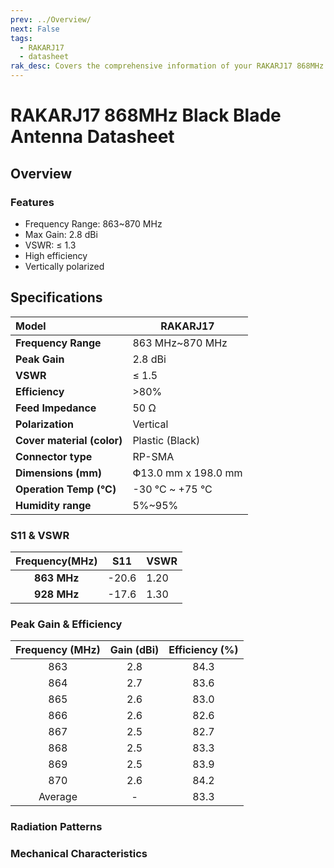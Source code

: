```yaml
---
prev: ../Overview/
next: False
tags: 
  - RAKARJ17
  - datasheet
rak_desc: Covers the comprehensive information of your RAKARJ17 868MHz Black Blade Antenna to help you in using it. This information includes technical specifications and characteristics.
---
```


# RAKARJ17 868MHz Black Blade Antenna Datasheet

## Overview

### Features

- Frequency Range: 863~870&nbsp;MHz
- Max Gain: 2.8&nbsp;dBi
- VSWR: ≤ 1.3
- High efficiency
- Vertically polarized

<rk-img
  src="/assets/images/accessories/rakarj17/Black 868MHz Antenna Features.png"
  width="70%"
  caption="RAKARJ17 Antenna Overview"
/>

## Specifications

| **Model**                  | RAKARJ17                      |
| :------------------------- | ----------------------------- |
| **Frequency Range**        | 863&nbsp;MHz~870&nbsp;MHz     |
| **Peak Gain**              | 2.8&nbsp;dBi                  |
| **VSWR**                   | ≤ 1.5                         |
| **Efficiency**             | >80%                          |
| **Feed Impedance**         | 50&nbsp;Ω                     |
| **Polarization**           | Vertical                      |
| **Cover material (color)** | Plastic (Black)               |
| **Connector type**         | RP-SMA                        |
| **Dimensions (mm)**        | Փ13.0&nbsp;mm x 198.0&nbsp;mm |
| **Operation Temp (°C)**    | -30&nbsp;°C ~ +75&nbsp;°C     |
| **Humidity range**         | 5%~95%                        |

### S11 & VSWR

| **Frequency(MHz)** | S11   | VSWR |
| :----------------: | ----- | ---- |
|  **863&nbsp;MHz**  | -20.6 | 1.20 |
|  **928&nbsp;MHz**  | -17.6 | 1.30 |

<rk-img
  src="/assets/images/accessories/rakarj17/Black 868MHz Antenna VSER.png"
  width="70%"
  caption="S11 & VSWR Graph"
/>

### Peak Gain & Efficiency

| **Frequency (MHz)** | **Gain (dBi)** | **Efficiency (%)** |
| :-----------------: | :------------: | :----------------: |
|         863         |      2.8       |        84.3        |
|         864         |      2.7       |        83.6        |
|         865         |      2.6       |        83.0        |
|         866         |      2.6       |        82.6        |
|         867         |      2.5       |        82.7        |
|         868         |      2.5       |        83.3        |
|         869         |      2.5       |        83.9        |
|         870         |      2.6       |        84.2        |
|       Average       |       -        |        83.3        |

### Radiation Patterns

<rk-img
  src="/assets/images/accessories/rakarj17/Black 868MHz Antenna Radiation Patterns.png"
  width="70%"
  caption="Radiation Patterns"
/>

### Mechanical Characteristics

<rk-img
  src="/assets/images/accessories/rakarj17/Black 868MHz Antenna Mechanical Specifications.png"
  width="80%"
  caption="Mechanical Specifications"
/>
